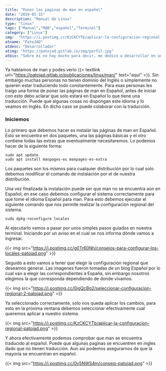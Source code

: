```yaml
---
title: "Poner las paginas de man en español"
date: "2019-01-15"
description: "Manual de Linux"
type: "linux"
tags: ["Manual","MAN","español","Terminal"]
category: ["Linux"]
img:  "https://i.postimg.cc/KzCKCYTb/aplicar-la-configuracion-regional-patojad.png"
atname: "PatoJAD"
atdesc: "Desarrollador"
atimg: "https://patojad.gitlab.io/img/perfil.jpg"
atbio: "Sobre mi no hay mucho para decir, me dedico a desarrollar en una empresa de telecomunicaciones, utilizo linux desde el 2012 y hace años que es mi sistema operativo main. Soy una persona que busca crecer profesionalmente sin dejar de divertirse y hacer lo que me gusta. Siempre digo que cuando un proyecto sale es importante agradecer, por lo cual les recomiendo a todos leer la seccion Agreadecimientos en la cual me tome un tiempito para poder agradecer a todos y cada uno de los que hicieron posible todo esto."
---
```


Ya hablamos de man y podes verlo {{< textlink url="https://patojad.gitlab.io/publicaciones/linux/man/" text="aquí" >}}. Sin embargo muchas personas no tienen dominio del Inglés o simplemente no quieren estar traduciendo todo constantemente. Para esas personas les traigo una forma de poner las páginas de man en Español, antes de iniciar con esto debo aclarar que solo estará en Español lo que tiene una traducción. Puede que algunas cosas no dispongan este idioma y lo veamos en Inglés. En dicho caso se puede colaborar con la traducción.

### Iniciemos

Lo primero que debemos hacer es instalar las páginas de man en Español. Esto se encuentra en dos paquetes, una las páginas básicas y el otro contiene todas las extras que eventualmente necesitaremos. Lo podemos hacer de la siguiente forma:

    sudo apt update
    sudo apt install manpages-es manpages-es-extra


Los paquetes son los mismos para cualquier distribución por lo cual solo debemos modificar el comando de instalación por el de nuestra distribución.

Una vez finalizada la instalación puede ser que man no se encuentra aún en Español, en ese caso debemos configurar el sistema correctamente para que tome el idioma Español para man. Para esto debemos ejecutar el siguiente comando que nos permite realizar la configuración regional del sistema.

    sudo dpkg-reconfigure locales

Al ejecutarlo vamos a pasar por unos simples pasos guiados en nuestra terminal. Iniciando por un aviso en el cual se nos informa dónde vamos a ingresar.

{{< img src="https://i.postimg.cc/g0Tr60Nh/consejos-para-configurar-los-locales-patojad.png" >}}

Seguido a esto vamos a tener que elegir la configuración regional que deseamos generar. Las imagenes fueron tomadas de un blog Español por lo cual van a elegir las correspondientes a España, sin embargo nosotros elegimos la que corresponda dependiendo de donde vivamos.

{{< img src="https://i.postimg.cc/0jgQcBg2/seleccionar-configuracion-regional-2-patojad.png" >}}

Ya seleccionado correctamente, solo nos queda aplicar los cambios, para esto en la próxima ventana debemos seleccionar efectivamente cual queremos aplicar a nuestro sistema.

{{< img src="https://i.postimg.cc/KzCKCYTb/aplicar-la-configuracion-regional-patojad.png" >}}

Y ahora efectivamente podemos comprobar que man se encuentra traducido al español. Puede que algunas paginas se encuentren en ingles dado que no tienen traducción. Aun así podemos asegurarnos de que la mayoría se encuentran en español.

{{< img src="https://i.postimg.cc/0y5NWS4m/consejo-patojad.png" >}}
